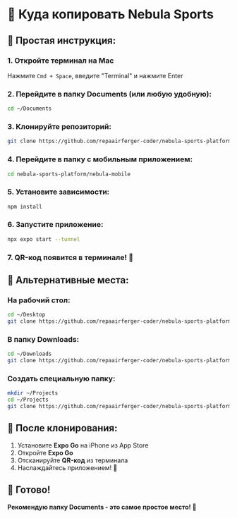 # 📁 Куда копировать Nebula Sports

## 🚀 Простая инструкция:

### 1. Откройте терминал на Mac
Нажмите `Cmd + Space`, введите "Terminal" и нажмите Enter

### 2. Перейдите в папку Documents (или любую удобную):
```bash
cd ~/Documents
```

### 3. Клонируйте репозиторий:
```bash
git clone https://github.com/repaairferger-coder/nebula-sports-platform.git
```

### 4. Перейдите в папку с мобильным приложением:
```bash
cd nebula-sports-platform/nebula-mobile
```

### 5. Установите зависимости:
```bash
npm install
```

### 6. Запустите приложение:
```bash
npx expo start --tunnel
```

### 7. QR-код появится в терминале! 📱

## 📁 Альтернативные места:

### На рабочий стол:
```bash
cd ~/Desktop
git clone https://github.com/repaairferger-coder/nebula-sports-platform.git
```

### В папку Downloads:
```bash
cd ~/Downloads
git clone https://github.com/repaairferger-coder/nebula-sports-platform.git
```

### Создать специальную папку:
```bash
mkdir ~/Projects
cd ~/Projects
git clone https://github.com/repaairferger-coder/nebula-sports-platform.git
```

## 📱 После клонирования:

1. Установите **Expo Go** на iPhone из App Store
2. Откройте **Expo Go**
3. Отсканируйте **QR-код** из терминала
4. Наслаждайтесь приложением! 🎉

## 🎯 Готово!

**Рекомендую папку Documents - это самое простое место! 📁**